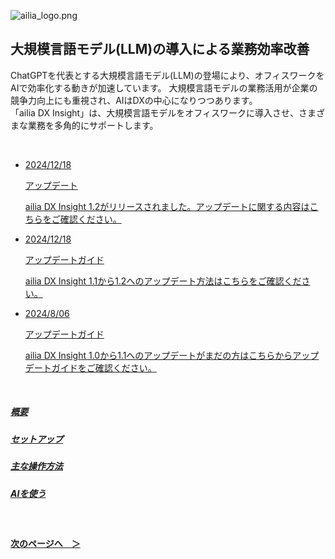 
![ailia_logo.png](/img/ailia_DX_logo_01.png)

## 大規模言語モデル(LLM)の導入による業務効率改善

ChatGPTを代表とする大規模言語モデル(LLM)の登場により、オフィスワークをAIで効率化する動きが加速しています。
大規模言語モデルの業務活用が企業の競争力向上にも重視され、AIはDXの中心になりつつあります。<br>
「ailia DX Insight」は、大規模言語モデルをオフィスワークに導入させ、さまざまな業務を多角的にサポートします。

<p><br></p>

<ul class="news-list">
    <li class="item">
        <a href="v1_2update.md">
            <p class="date">2024/12/18</p>
            <p class="category"><span>アップデート</span></p>
            <p class="title">ailia DX Insight 1.2がリリースされました。アップデートに関する内容はこちらをご確認ください。</p>
        </a>
    </li>
    <li class="item">
        <a href="v1_2update.md">
            <p class="date">2024/12/18</p>
            <p class="category"><span>アップデートガイド</span></p>
            <p class="title">ailia DX Insight 1.1から1.2へのアップデート方法はこちらをご確認ください。</p>
        </a>
    </li>
    <li class="item">
        <a href="v1_1update.md">
            <p class="date">2024/8/06</p>
            <p class="category"><span>アップデートガイド</span></p>
            <p class="title">ailia DX Insight 1.0から1.1へのアップデートがまだの方はこちらからアップデートガイドをご確認ください。</p>
        </a>
    </li>
</ul>

<p><br></p>

##### [概要](overview.md)

##### [セットアップ](SetUp.md)
 
##### [主な操作方法](MainOperation.md)

##### [AIを使う](UseAI.md)

<br>

#### [次のページへ&emsp;＞](overview.md)